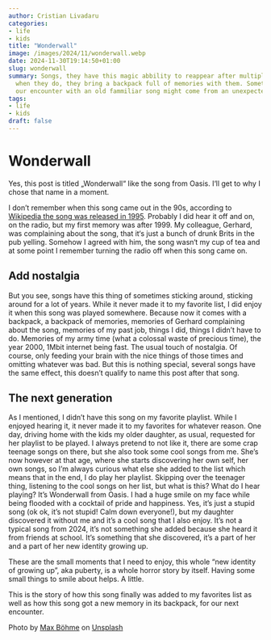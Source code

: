 ```yaml
---
author: Cristian Livadaru
categories:
- life
- kids
title: "Wonderwall"
image: /images/2024/11/wonderwall.webp
date: 2024-11-30T19:14:50+01:00
slug: wonderwall
summary: Songs, they have this magic abbility to reappear after multiple years
  when they do, they bring a backpack full of memories with them. Sometimes,
  our encounter with an old fammiliar song might come from an unexpected place.
tags:
- life
- kids
draft: false
---
```

# Wonderwall
Yes, this post is titled „Wonderwall“ like the song from Oasis. I‘ll get to why I chose that name in a moment.

I don’t remember when this song came out in the 90s, according to [Wikipedia the song was released in 1995](https://en.wikipedia.org/wiki/Wonderwall).
Probably I did hear it off and on, on the radio, but my first memory was after 1999. My colleague, Gerhard, was complaining about the song, that it‘s just a bunch of drunk Brits in the pub yelling.
Somehow I agreed with him, the song wasn‘t my cup of tea and at some point I remember turning the radio off when this song came on.

## Add nostalgia
But you see, songs have this thing of sometimes sticking around, sticking around for a lot of years.
While it never made it to my favorite list, I did enjoy it when this song was played somewhere.
Because now it comes with a backpack, a backpack of memories, memories of Gerhard complaining about the song, memories of my past job, things I did, things I didn’t have to do. Memories of my army time (what a colossal waste of precious time), the year 2000, 1Mbit internet being fast.
The usual touch of nostalgia. Of course, only feeding your brain with the nice things of those times and omitting whatever was bad.
But this is nothing special, several songs have the same effect, this doesn’t qualify to name this post after that song.

## The next generation
As I mentioned, I didn’t have this song on my favorite playlist. While I enjoyed hearing it, it never made it to my favorites for whatever reason.
One day, driving home with the kids my older daughter, as usual, requested for her playlist to be played.
I always pretend to not like it, there are some crap teenage songs on there, but she also took some cool songs from me.
She’s now however at that age, where she starts discovering her own self, her own songs, so I’m always curious what else she added to the list which means that in the end, I do play her playlist.
Skipping over the teenager thing, listening to the cool songs on her list, but what is this? What do I hear playing? It’s Wonderwall from Oasis.
I had a huge smile on my face while being flooded with a cocktail of pride and happiness. Yes, it’s just a stupid song (ok ok, it’s not stupid! Calm down everyone!), but my daughter discovered it without me and it’s a cool song that I also enjoy. It’s not a typical song from 2024, it’s not something she added because she heard it from friends at school. It’s something that she discovered, it’s a part of her and a part of her new identity growing up.

These are the small moments that I need to enjoy, this whole “new identity of growing up”, aka puberty, is a whole horror story by itself. Having some small things to smile about helps. A little.

This is the story of how this song finally was added to my favorites list as well as how this song got a new memory in its backpack, for our next encounter.

Photo by [Max Böhme](https://unsplash.com/@max_thehuman) on [Unsplash](https://unsplash.com/photos/black-and-white-happy-birthday-signage-rKbjHE3nEGo)
